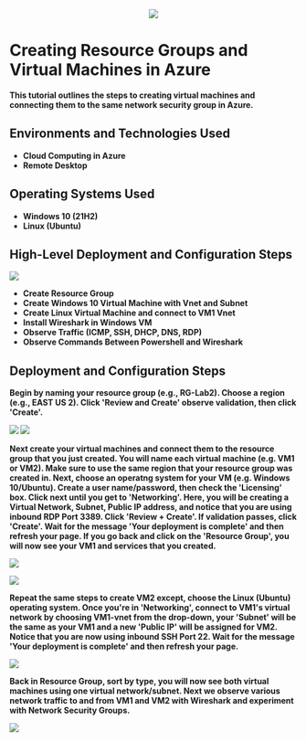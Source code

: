 <p align="center">
<img src="https://i.imgur.com/tUjfXAc.png alt="Microsoft Azure Logo"/>
</p>

<h1>Creating Resource Groups and Virtual Machines in Azure</h1>
<b>This tutorial outlines the steps to creating virtual machines and connecting them to the same network security group in Azure.<b/>
<br />

<h2>Environments and Technologies Used</h2>

- Cloud Computing in Azure  
- Remote Desktop

<h2>Operating Systems Used </h2>

- Windows 10 (21H2)
- Linux (Ubuntu)

<h2>High-Level Deployment and Configuration Steps</h2>

<p>
<img src= https://i.imgur.com/4XCsQoC.png
</p>
  
- Create Resource Group 
- Create Windows 10 Virtual Machine with Vnet and Subnet
- Create Linux Virtual Machine and connect to VM1 Vnet
- Install Wireshark in Windows VM
- Observe Traffic (ICMP, SSH, DHCP, DNS, RDP)
- Observe Commands Between Powershell and Wireshark

<h2>Deployment and Configuration Steps</h2>

<b> Begin by naming your resource group (e.g., RG-Lab2). Choose a region (e.g., EAST US 2). Click 'Review and Create' observe validation, then click 'Create'.   
</b>
<p>
<img src= https://i.imgur.com/fX1aTAX.png 
<p>
<img src= https://i.imgur.com/UQWExyF.png
</p>

<br />

<b> Next create your virtual machines and connect them to the resource group that you just created. You will name each virtual machine (e.g. VM1 or VM2). Make sure to use the same region that your resource group was created in. Next, choose an operatng system for your VM (e.g. Windows 10/Ubuntu). Create a user name/password, then check the 'Licensing' box. Click next until you get to 'Networking'. Here, you will be creating a Virtual Network, Subnet, Public IP address, and notice that you are using inbound RDP Port 3389. Click 'Review + Create'. If validation passes, click 'Create'. Wait for the message 'Your deployment is complete' and then refresh your page. If you go back and click on the 'Resource Group', you will now see your VM1 and services that you created.  
</b>

<p>
<img src= https://i.imgur.com/wwS8T8i.png
</p>
  
<p>
<img src= https://i.imgur.com/zFOyfJn.png
</p>
  
<b>Repeat the same steps to create VM2 except, choose the Linux (Ubuntu) operating system. Once you're in 'Networking', <b>connect to VM1's virtual network</b> by choosing VM1-vnet from the drop-down, your 'Subnet' will be the same as your VM1 and a new 'Public IP' will be assigned for VM2. Notice that you are now using inbound SSH Port 22. Wait for the message 'Your deployment is complete' and then refresh your page.  
</b> 

<p>
<img src= https://i.imgur.com/8ofVEv2.png
</p>

<b>Back in Resource Group, sort by type, you will now see both virtual machines using one virtual network/subnet. Next we observe various network traffic to and from VM1 and VM2 with Wireshark and experiment with Network Security Groups.</b>
<p>
<img src= https://i.imgur.com/dLkMeG9.png
</p>
  
<br />
